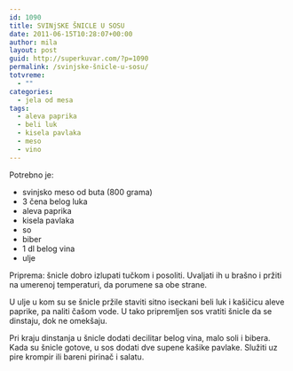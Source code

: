 ```yaml
---
id: 1090
title: SVINjSKE ŠNICLE U SOSU
date: 2011-06-15T10:28:07+00:00
author: mila
layout: post
guid: http://superkuvar.com/?p=1090
permalink: /svinjske-šnicle-u-sosu/
totvreme:
  - ""
categories:
  - jela od mesa
tags:
  - aleva paprika
  - beli luk
  - kisela pavlaka
  - meso
  - vino
---
```

Potrebno je:

  * svinjsko meso od buta (800 grama)
  * 3 čena belog luka
  * aleva paprika
  * kisela pavlaka
  * so
  * biber
  * 1 dl belog vina
  * ulje

Priprema: šnicle dobro izlupati tučkom i posoliti. Uvaljati ih u brašno i pržiti na umerenoj temperaturi, da porumene sa obe strane.

U ulje u kom su se šnicle pržile staviti sitno iseckani beli luk i kašičicu aleve paprike, pa naliti čašom vode. U tako pripremljen sos vratiti šnicle da se dinstaju, dok ne omekšaju.

Pri kraju dinstanja u šnicle dodati decilitar belog vina, malo soli i bibera. Kada su šnicle gotove, u sos dodati dve supene kašike pavlake. Služiti uz pire krompir ili bareni pirinač i salatu.